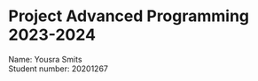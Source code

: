 Project Advanced Programming 2023-2024
=======================================

Name: Yousra Smits  
Student number: 20201267
